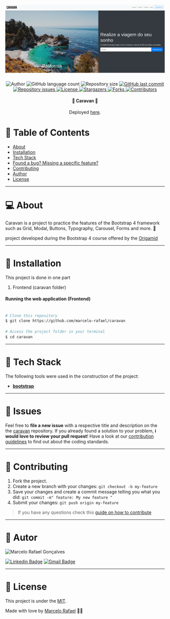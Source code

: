 
<h1 align="center">
    <img alt="Caravan" title="#Caravan" src=".github/caravan.png" />
</h1>


<p align="center">
  <img alt="Author" src="https://img.shields.io/badge/author-Marcelo%20Rafael-informational?style=flat-square">
	
  <img alt="GitHub language count" src="https://img.shields.io/github/languages/count/marcelo-rafael/caravan?color=informational">

  <img alt="Repository size" src="https://img.shields.io/github/repo-size/marcelo-rafael/caravan?color=informational">
  
  <a href="https://github.com/marcelo-rafael/caravan/commits/master">
    <img alt="GitHub last commit" src="https://img.shields.io/github/last-commit/marcelo-rafael/caravan?color=informational">
  </a>

  <a href="https://github.com/marcelo-rafael/caravan/issues">
    <img alt="Repository issues" src="https://img.shields.io/github/issues/marcelo-rafael/caravan?color=informational">
  </a>

  <a href="https://github.com/marcelo-rafael/caravan/blob/master/LICENSE.md">
    <img alt="License" src="https://img.shields.io/badge/license-MIT-informational">
  <a>
   
   <a href="https://github.com/marcelo-rafael/caravan/stargazers">
    <img alt="Stargazers" src="https://img.shields.io/github/stars/marcelo-rafael/caravan?style=flat-square?color=informational">
  </a>
  
  <a href="https://github.com/marcelo-rafael/caravan/stargazers">
    <img alt="Forks" src="https://img.shields.io/github/forks/marcelo-rafael/caravan?style=flat-square?color=informational">
  </a>
  
  <a href="https://github.com/marcelo-rafael/caravan/stargazers">
    <img alt="Contributors" src="https://img.shields.io/github/contributors/marcelo-rafael/caravan?style=flat-square&color=informational">
  </a>
</p>

<h4 align="center"> 
	🚧  Caravan 🚧
</h4>
<p align="center">Deployed <a href="https://marcelo-rafael.github.io/caravan/">here</a>.</p>

# :pushpin: Table of Contents

* [About](#computer-about)
* [Installation](#construction_worker-installation)
* [Tech Stack](#rocket-tech-stack)
* [Found a bug? Missing a specific feature?](#bug-issues)
* [Contributing](#tada-contributing)
* [Author](#man-author)
* [License](#closed_book-license)

---

# :computer: About

Caravan is a project to practice the features of the Bootstrap 4 framework such as Grid, Modal, Buttons, Typography, Carousel, Forms and more.
 💜

project developed during the Bootstrap 4 course offered by the [Origamid](https://www.origamid.com/curso/bootstrap-4)

---

# :construction_worker: Installation


This project is done in one part

1. Frontend (caravan folder)

#### Running the web application (Frontend)

```bash

# Clone this repository
$ git clone https://github.com/marcelo-rafael/caravan

# Access the project folder in your terminal
$ cd caravan


```

---

# :rocket: Tech Stack

The following tools were used in the construction of the project:

-   **[bootstrap](https://getbootstrap.com/docs/4.0/getting-started/introduction/)**

---

# :bug: Issues

Feel free to **file a new issue** with a respective title and description on the the [caravan](https://github.com/marcelo-rafael/caravan/issues) repository. If you already found a solution to your problem, **i would love to review your pull request**! Have a look at our [contribution guidelines](https://github.com/marcelo-rafael/caravan/blob/master/CONTRIBUTING.md) to find out about the coding standards.

---

# :tada: Contributing

1. Fork the project.
2. Create a new branch with your changes: `git checkout -b my-feature`
3. Save your changes and create a commit message telling you what you did: `git commit -m" feature: My new feature "`
4. Submit your changes: `git push origin my-feature`
> If you have any questions check this [guide on how to contribute](./CONTRIBUTING.md)

---

# :man: Autor

<img  border-radius="50px" src="https://avatars0.githubusercontent.com/u/29902777?s=460&u=61d43667f33a45eb000a2af216e4abeb2d4a6717&v=4" width="100px" alt="Marcelo Rafael Gonçalves"/>

[![Linkedin Badge](https://img.shields.io/badge/-Marcelo-blue?style=flat-square&logo=Linkedin&logoColor=white&link=https://www.linkedin.com/in/marcelo-rafael-gonçalves/)](https://www.linkedin.com/in/marcelo-rafael-gonçalves/) 
[![Gmail Badge](https://img.shields.io/badge/-marcelo.rafael.goncalves@gmail.com-c14438?style=flat-square&logo=Gmail&logoColor=white&link=mailto:marcelo.rafael.goncalves@gmail.com)](mailto:marcelo.rafael.goncalves@gmail.com)

---

# :closed_book: License

This project is under the [MIT](./LICENSE).


Made with love by [Marcelo Rafael](https://github.com/marcelo-rafael) 💜🚀
